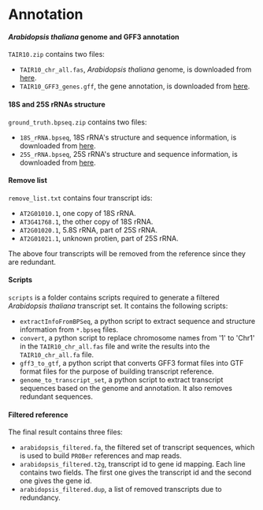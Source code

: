 Annotation
==========

#### _Arabidopsis thaliana_ genome and GFF3 annotation

`TAIR10.zip` contains two files:
- `TAIR10_chr_all.fas`,  _Arabidopsis thaliana_ genome, is downloaded from [here](ftp://ftp.arabidopsis.org/home/tair/Genes/TAIR10_genome_release/TAIR10_chromosome_files/TAIR10_chr_all.fas).
- `TAIR10_GFF3_genes.gff`, the gene annotation, is downloaded from [here](ftp://ftp.arabidopsis.org/home/tair/Genes/TAIR10_genome_release/TAIR10_gff3/TAIR10_GFF3_genes.gff).

#### 18S and 25S rRNAs structure 

`ground_truth.bpseq.zip` contains two files:
- `18S_rRNA.bpseq`, 18S rRNA's structure and sequence information, is downloaded from [here](http://www.rna.icmb.utexas.edu/RNA/Structures/d.16.e.A.thaliana.bpseq).
- `25S_rRNA.bpseq`, 25S rRNA's structure and sequence information, is downloaded from [here](http://www.rna.icmb.utexas.edu/RNA/Structures/d.23.e.A.thaliana.bpseq).

#### Remove list

`remove_list.txt` contains four transcript ids:
- `AT2G01010.1`, one copy of 18S rRNA.
- `AT3G41768.1`, the other copy of 18S rRNA.
- `AT2G01020.1`, 5.8S rRNA, part of 25S rRNA.
- `AT2G01021.1`, unknown protien, part of 25S rRNA.

The above four transcripts will be removed from the reference since they are redundant. 

#### Scripts

`scripts` is a folder contains scripts required to generate a filtered _Arabidopsis thaliana_ transcript set. It contains the following scripts:

- `extractInfoFromBPSeq`, a python script to extract sequence and structure information from `*.bpseq` files.
- `convert`, a python script to replace chromosome names from '1' to 'Chr1' in the `TAIR10_chr_all.fas` file and write the results into the `TAIR10_chr_all.fa` file. 
- `gff3_to_gtf`, a python script that converts GFF3 format files into GTF format files for the purpose of building transcript reference.
- `genome_to_transcript_set`, a python script to extract transcript sequences based on the genome and annotation. It also removes redundant sequences.

#### Filtered reference

The final result contains three files:

- `arabidopsis_filtered.fa`, the filtered set of transcript sequences, which is used to build `PROBer` references and map reads.
- `arabidopsis_filtered.t2g`, transcript id to gene id mapping. Each line contains two fields. The first one gives the transcript id and the second one gives the gene id.
- `arabidopsis_filtered.dup`, a list of removed transcripts due to redundancy. 
 

